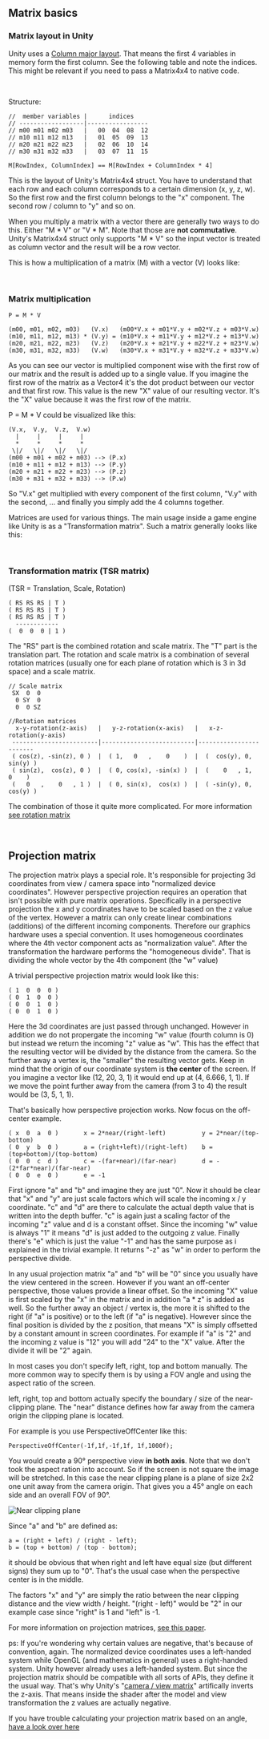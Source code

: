 <h2>Matrix basics</h2>

<h3>Matrix layout in Unity</h3>

Unity uses a [Column major layout][2]. That means the first 4 variables in memory form the first column. See the following table and note the indices. This might be relevant if you need to pass a Matrix4x4 to native code.

<br>

Structure:

    //  member variables |      indices
    // ------------------|-----------------
    // m00 m01 m02 m03   |   00  04  08  12
    // m10 m11 m12 m13   |   01  05  09  13
    // m20 m21 m22 m23   |   02  06  10  14
    // m30 m31 m32 m33   |   03  07  11  15
    
    M[RowIndex, ColumnIndex] == M[RowIndex + ColumnIndex * 4]

This is the layout of Unity's Matrix4x4 struct. You have to understand that each row and each column corresponds to a certain dimension (x, y, z, w). So the first row and the first column belongs to the "x" component. The second row / column to "y" and so on.

When you multiply a matrix with a vector there are generally two ways to do this. Either "M * V" or "V * M". Note that those are **not commutative**. Unity's Matrix4x4 struct only supports "M * V" so the input vector is treated as column vector and the result will be a row vector.

This is how a multiplication of a matrix (M) with a vector (V) looks like:

<br>

<h3> Matrix multiplication</h3>

    P = M * V
    
    (m00, m01, m02, m03)   (V.x)   (m00*V.x + m01*V.y + m02*V.z + m03*V.w)
    (m10, m11, m12, m13) * (V.y) = (m10*V.x + m11*V.y + m12*V.z + m13*V.w)
    (m20, m21, m22, m23)   (V.z)   (m20*V.x + m21*V.y + m22*V.z + m23*V.w)
    (m30, m31, m32, m33)   (V.w)   (m30*V.x + m31*V.y + m32*V.z + m33*V.w)

As you can see our vector is multiplied component wise with the first row of our matrix and the result is added up to a single value. If you imagine the first row of the matrix as a Vector4 it's the dot product between our vector and that first row. This value is the new "X" value of our resulting vector. It's the "X" value because it was the first row of the matrix.

P = M * V could be visualized like this:

    (V.x,  V.y,  V.z,  V.w)
      |     |     |     |
      *     *     *     *
     \|/   \|/   \|/   \|/
    (m00 + m01 + m02 + m03) --> (P.x)
    (m10 + m11 + m12 + m13) --> (P.y)
    (m20 + m21 + m22 + m23) --> (P.z)
    (m30 + m31 + m32 + m33) --> (P.w)

So "V.x" get multiplied with every component of the first column, "V.y" with the second, ... and finally you simply add the 4 columns together.

Matrices are used for various things. The main usage inside a game engine like Unity is as a "Transformation matrix". Such a matrix generally looks like this:

<br>

<h3>Transformation matrix (TSR matrix)</h3>


(TSR = Translation, Scale, Rotation)

    ( RS RS RS | T )
    ( RS RS RS | T )
    ( RS RS RS | T )
      ------------ 
    (  0  0  0 | 1 )

The "RS" part is the combined rotation and scale matrix. The "T" part is the translation part. The rotation and scale matrix is a combination of several rotation matrices (usually one for each plane of rotation which is 3 in 3d space) and a scale matrix.

    // Scale matrix
     SX  0  0
      0 SY  0
      0  0 SZ
    
    //Rotation matrices
      x-y-rotation(z-axis)   |   y-z-rotation(x-axis)   |   x-z-rotation(y-axis)
     ------------------------|--------------------------|------------------------
     ( cos(z), -sin(z), 0 )  |  ( 1,   0   ,    0    )  |  (  cos(y), 0, sin(y) )
     ( sin(z),  cos(z), 0 )  |  ( 0, cos(x), -sin(x) )  |  (    0   , 1,   0    )
     (   0   ,    0   , 1 )  |  ( 0, sin(x),  cos(x) )  |  ( -sin(y), 0, cos(y) )

The combination of those it quite more complicated. For more information [see rotation matrix][3]

<br>

[](#projection-matrix)
<h2>Projection matrix</h2>

The projection matrix plays a special role. It's responsible for projecting 3d coordinates from view / camera space into "normalized device coordinates". However perspective projection requires an operation that isn't possible with pure matrix operations. Specifically in a perspective projection the x and y coordinates have to be scaled based on the z value of the vertex. However a matrix can only create linear combinations (additions) of the different incoming components. Therefore our graphics hardware uses a special convention. It uses homogeneous coordinates where the 4th vector component acts as "normalization value". After the transformation the hardware performs the "homogeneous divide". That is dividing the whole vector by the 4th component (the "w" value)

A trivial perspective projection matrix would look like this:

    ( 1  0  0  0 )
    ( 0  1  0  0 )
    ( 0  0  1  0 )
    ( 0  0  1  0 )

Here the 3d coordinates are just passed through unchanged. However in addition we do not propergate the incoming "w" value (fourth column is 0) but instead we return the incoming "z" value as "w". This has the effect that the resulting vector will be divided by the distance from the camera. So the further away a vertex is, the "smaller" the resulting vector gets. Keep in mind that the origin of our coordinate system is **the center** of the screen. If you imagine a vector like (12, 20, 3, 1) it would end up at (4, 6.666, 1, 1). If we move the point further away from the camera (from 3 to 4) the result would be (3, 5, 1, 1).

That's basically how perspective projection works. Now focus on the off-center example.

    ( x  0  a  0 )       x = 2*near/(right-left)          y = 2*near/(top-bottom)
    ( 0  y  b  0 )       a = (right+left)/(right-left)    b = (top+bottom)/(top-bottom)
    ( 0  0  c  d )       c = -(far+near)/(far-near)       d = -(2*far*near)/(far-near)
    ( 0  0  e  0 )       e = -1

First ignore "a" and "b" and imagine they are just "0". Now it should be clear that "x" and "y" are just scale factors which will scale the incoming x / y coordinate. "c" and "d" are there to calculate the actual depth value that is written into the depth buffer. "c" is again just a scaling factor of the incoming "z" value and d is a constant offset. Since the incoming "w" value is always "1" it means "d" is just added to the outgoing z value. Finally there's "e" which is just the value "-1" and has the same purpose as i explained in the trivial example. It returns "-z" as "w" in order to perform the perspective divide.

In any usual projection matrix "a" and "b" will be "0" since you usually have the view centered in the screen. However if you want an off-center perspective, those values provide a linear offset. So the incoming "X" value is first scaled by the "x" in the matrix and in addition "a * z" is added as well. So the further away an object / vertex is, the more it is shifted to the right (if "a" is positive) or to the left (if "a" is negative). However since the final position is divided by the z position, that means "X" is simply offsetted by a constant amount in screen coordinates. For example if "a" is "2" and the incoming z value is "12" you will add "24" to the "X" value. After the divide it will be "2" again.

In most cases you don't specify left, right, top and bottom manually. The more common way to specify them is by using a FOV angle and using the aspect ratio of the screen.

left, right, top and bottom actually specify the boundary / size of the near-clipping plane. The "near" distance defines how far away from the camera origin the clipping plane is located.

For example is you use PerspectiveOffCenter like this:

    PerspectiveOffCenter(-1f,1f,-1f,1f, 1f,1000f);

You would create a 90° perspective view **in both axis**. Note that we don't took the aspect ration into account. So if the screen is not  square the image will be stretched. In this case the near clipping plane is a plane of size 2x2 one unit away from the camera origin. That gives you a 45° angle on each side and an overall FOV of 90°.

 ![Near clipping plane][4] 

Since "a" and "b" are defined as:

    a = (right + left) / (right - left);
    b = (top + bottom) / (top - bottom);

it should be obvious that when right and left have equal size (but different signs) they sum up to "0". That's the usual case when the perspective center is in the middle.

The factors "x" and "y" are simply the ratio between the near clipping distance and the view width / height. "(right - left)" would be "2" in our example case since "right" is 1 and "left" is -1.

For more information on projection matrices, [see this paper][5].

ps: If you're wondering why certain values are negative, that's because of convention, again. The normalized device coordinates uses a left-handed system while OpenGL (and mathematics in general) uses a right-handed system. Unity however already uses a left-handed system. But since the projection matrix should be compatible with all sorts of  APIs, they define it the usual way. That's why Unity's "[camera / view matrix][6]" artifically inverts the z-axis. That means inside the shader after the model and view transformation the z values are actually negative.

If you have trouble calculating your projection matrix based on an angle, [have a look over here][7]


  [1]: https://en.wikipedia.org/wiki/Matrix_(mathematics)#Linear_transformations
  [2]: https://en.wikipedia.org/wiki/Row-_and_column-major_order
  [3]: https://en.wikipedia.org/wiki/Rotation_matrix
  [4]: /storage/temp/95055-projection-near-clipping-plane.png
  [5]: http://www.songho.ca/opengl/gl_projectionmatrix.html
  [6]: https://docs.unity3d.com/ScriptReference/Camera-worldToCameraMatrix.html
  [7]: https://stackoverflow.com/questions/18404890/how-to-build-perspective-projection-matrix-no-api

